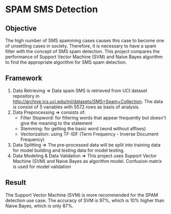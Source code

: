# SPAM SMS Detection
## Objective
The high number of SMS spamming cases causes this case to become one of unsettling cases in society. Therefore, it is necessary to have a spam filter with the concept of SMS spam detection. This project compares the performance of Support Vector Machine (SVM) and Naive Bayes algorithm to find the appropriate algorithm for SMS spam detection. 

## Framework
1. Data Retrieving => Data spam SMS is retrieved from UCI dataset repository in http://archive.ics.uci.edu/ml/datasets/SMS+Spam+Collection. The data is consist of 5 variables with 5572 rows as basis of analysis. 
2. Data Preprocessing => consists of: 
   - Filter Stopword: for filtering words that appear frequently but doesn't give the meaning to the statement
   - Stemming: for getting the basic word (word without affixes)
   - Vectorization: using TF-IDF (Term Frequency - Inverse Document Frequency)
3. Data Splitting => The pre-processed data will be split into training data for model building and testing data for model testing.
4. Data Modeling & Data Validation => This project uses Support Vector Machine (SVM) and Naive Bayes as algorithm model. Confusion matrix is used for model validation

## Result
The Support Vector Machine (SVM) is more recommended for the SPAM detection use case. The accuracy of SVM is 97%, which is 10% higher than Naive Bayes, which is only 87%.
